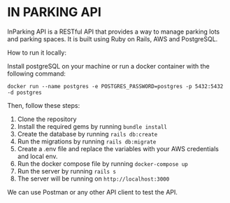 # IN PARKING API

InParking API is a RESTful API that provides a way to manage parking lots and parking spaces.
It is built using Ruby on Rails, AWS and PostgreSQL.

How to run it locally:

Install postgreSQL on your machine or run a docker container with the following command:

`docker run --name postgres -e POSTGRES_PASSWORD=postgres -p 5432:5432 -d postgres`

Then, follow these steps:

1. Clone the repository
2. Install the required gems by running `bundle install`
3. Create the database by running `rails db:create`
4. Run the migrations by running `rails db:migrate`
5. Create a .env file and replace the variables with your AWS credentials and local env.
6. Run the docker compose file by running `docker-compose up`
7. Run the server by running `rails s`
8. The server will be running on `http://localhost:3000`

We can use Postman or any other API client to test the API.
